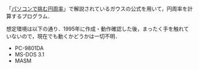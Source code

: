 「[パソコンで挑む円周率](https://calil.jp/book/4061328891)」で解説されているガウスの公式を用いて，円周率を計算するプログラム．

想定環境は以下の通り．1995年に作成・動作確認した後，まったく手を触れていないので，現在でも動くかどうかは一切不明．

- PC-9801DA
- MS-DOS 3.1
- MASM
